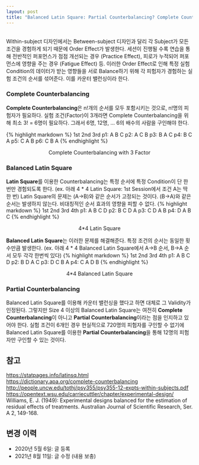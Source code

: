```yaml
---
layout: post
title: "Balanced Latin Square: Partial Counterbalancing? Complete Counterbalancing?"
---
```

<br>
Within-subject 디자인에서는 Between-subject 디자인과 달리 각 Subject가 모든 조건을 경험하게 되기 때문에 Order Effect가 발생한다. 세션이 진행될 수록 연습을 통해 전반적인 퍼포먼스가 점점 개선되는 경우 (Practice Effect), 피로가 누적되어 퍼포먼스에 영향을 주는 경우 (Fatigue Effect) 등. 이러한 Order Effect로 인해 특정 실험 Condition의 데이터가 받는 영향들을 서로 Balance하기 위해 각 피험자가 경험하는 실험 조건의 순서를 섞어준다. 이를 카운터 밸런싱이라 한다. 

### Complete Counterbalancing

**Complete Counterbalancing**은 n!개의 순서를 모두 포함시키는 것으로, n!명의 피험자가 필요하다. 실험 조건(Factor)이 3개라면 Complete Counterbalancing을 위해 최소 3! = 6명이 필요하다. 그래서 6명, 12명, ... 6의 배수의 사람을 구인해야 한다.

{% highlight markdown %}
    1st 2nd 3rd
p1:  A   B   C 
p2:  A   C   B
p3:  B   A   C
p4:  B   C   A
p5:  C   A   B
p6:  C   B   A
{% endhighlight %}
<p style='text-align:center'>Complete Counterbalancing with 3 Factor</p>

### Balanced Latin Square

**Latin Square**를 이용한 Counterbalancing는 특정 순서에 특정 Condition이 단 한번만 경험되도록 한다. (ex. 아래 4 * 4 Latin Square: 1st Session에서 조건 A는 딱 한 번) Latin Square의 문제는 (A->B)와 같은 순서가 고정되는 것이다. (B->A)와 같은 순서는 발생하지 않는다. 비대칭적인 순서 효과의 영향을 피할 수 없다.
{% highlight markdown %}
    1st 2nd 3rd 4th
p1:  A   B   C   D
p2:  B   C   D   A
p3:  C   D   A   B
p4:  D   A   B   C
{% endhighlight %}
<p style='text-align:center'> 4*4 Latin Square</p>

**Balanced Latin Square**는 이러한 문제를 해결해준다. 특정 조건의 순서는 동일한 횟수만큼 발생한다. (ex. 아래 4 * 4 Balanced Latin Square에서 A->B 순서, B->A 순서 모두 각각 한번씩 있다)
{% highlight markdown %}
    1st 2nd 3rd 4th
p1:  A   B   C   D
p2:  B   D   A   C
p3:  D   C   B   A
p4:  C   A   D   B
{% endhighlight %}
<p style='text-align:center'> 4*4 Balanced Latin Square</p>

### Partial Counterbalancing

Balanced Latin Square를 이용해 카운터 밸런싱을 했다고 하면 대체로 그 Validity가 인정된다. 그렇지만 Size 4 이상의 Balanced Latin Square는 여전히 **Complete Counterbalancing**이 아니고 **Partial Counterbalancing**이라는 점을 인지하고 있어야 한다. 실험 조건이 6개인 경우 현실적으로 720명의 피험자를 구인할 수 없기에 Balanced Latin Square를 이용한 **Partial Counterbalancing**을 통해 12명의 피험자만 구인할 수 있는 것이다.

## 참고
https://statpages.info/latinsq.html <br>
https://dictionary.apa.org/complete-counterbalancing<br>
http://people.uncw.edu/tothj/psy355/psy355-12-expts-within-subjects.pdf<br>
https://opentext.wsu.edu/carriecuttler/chapter/experimental-design/<br>
Williams, E. J. (1949): Experimental designs balanced for the estimation of residual effects of treatments. Australian Journal of Scientific Research, Ser. A 2, 149-168.<br>
## 변경 이력
* 2020년 5월 6일: 글 등록
* 2021년 8월 11일: 글 수정 (내용 보충)
